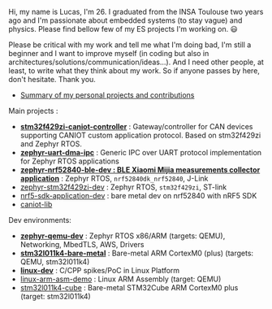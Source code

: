 Hi, my name is Lucas, I'm 26. I graduated from the INSA Toulouse two years ago and I'm passionate about embedded systems (to stay vague) and physics. Please find bellow few of my ES projects I'm working on. 😃

Please be critical with my work and tell me what I'm doing bad, I'm still a beginner and I want to improve myself (in coding but also in architectures/solutions/communication/ideas...). And I need other people, at least, to write what they think about my work. So if anyone passes by here, don't hesitate. Thank you.

- [Summary of my personal projects and contributions](https://github.com/lucasdietrich/lucasdietrich/blob/master/detailled.md)

Main projects : 
- [**stm32f429zi-caniot-controller**](https://github.com/lucasdietrich/stm32f429zi-caniot-controller) : Gateway/controller for CAN devices supporting CANIOT custom application protocol. Based on stm32f429zi and Zephyr RTOS.
- [**zephyr-uart-dma-ipc**](https://github.com/lucasdietrich/zephyr-uart-dma-ipc) : Generic IPC over UART protocol implementation for Zephyr RTOS applications
- **[zephyr-nrf52840-ble-dev : BLE Xiaomi Mijia measurements collector application](https://github.com/lucasdietrich/zephyr-nrf52840-ble-dev)** : Zephyr RTOS, `nrf52840dk_nrf52840`, J-Link
- [zephyr-stm32f429zi-dev](https://github.com/lucasdietrich/stm32f429zi-dev) : Zephyr RTOS, `stm32f429zi`, ST-link
- [nrf5-sdk-application-dev](https://github.com/lucasdietrich/nrf5-sdk-application-dev) : bare metal dev on nrf52840 with nRF5 SDK
- [caniot-lib](https://github.com/lucasdietrich/caniot-lib)

Dev environments:
- **[zephyr-qemu-dev](https://github.com/lucasdietrich/zephyr-qemu-dev)** : Zephyr RTOS x86/ARM (targets: QEMU), Networking, MbedTLS, AWS, Drivers
- **[stm32l011k4-bare-metal](https://github.com/lucasdietrich/stm32l011k4-bare-metal)** : Bare-metal ARM CortexM0 (plus) (targets: QEMU, stm32l011k4) 
- **[linux-dev](https://github.com/lucasdietrich/linux-dev)** : C/CPP spikes/PoC in Linux Platform
- [linux-arm-asm-demo](https://github.com/lucasdietrich/linux-arm-asm-demo) : Linux ARM Assembly (target: QEMU)
- [stm32l011k4-cube](https://github.com/lucasdietrich/stm32l011k4-cube) : Bare-metal STM32Cube ARM CortexM0 plus (target: stm32l011k4)
